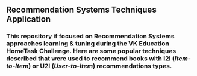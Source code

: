## Recommendation Systems Techniques Application

### This repository if focused on Recommendation Systems approaches learning & tuning during the VK Education HomeTask Challenge. Here are some popular techniques described that were used to recommend books with I2I (***Item-to-Item***) or U2I (***User-to-Item***)  recommendations types.
